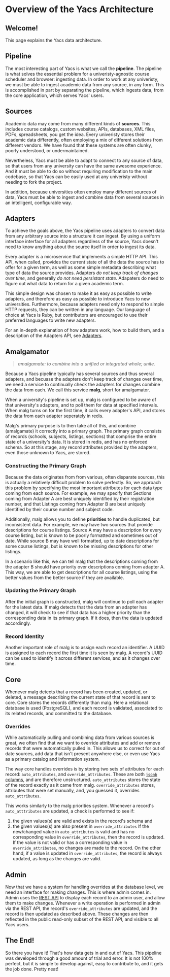 # Overview of the Yacs Architecture

## Welcome!

This page explains the Yacs data architecture.

## Pipeline
The most interesting part of Yacs is what we call the **pipeline**.
The pipeline is what solves the essential problem for a univeristy-agnostic course scheduler and browser: ingesting data.
In order to work at any univeristy, we must be able to ingest academic data from any source, in any form.
This is accomplished in part by separating the pipeline, which ingests data, from the core application, which serves Yacs' users.

## Sources
Academic data may come from many different kinds of **sources**.
This includes course catalogs, custom websites, APIs, databases, XML files, PDFs, spreadsheets, you get the idea.
Every univeristy stores their academic data differently, often employing a mix of different solutions from different vendors.
We have found that these systems are often clunky, poorly understood, or undermaintained.

Nevertheless, Yacs must be able to adapt to connect to any source of data, so that users from any university can have the same awesome experience.
And it must be able to do so without requiring modification to the main codebase, so that Yacs can be easily used at any univeristy without needing to fork the project.

In addition, because universities often employ many different sources of data, Yacs must be able to ingest and combine data from several sources in an intelligent, configurable way.

## Adapters
To achieve the goals above, the Yacs pipeline uses adapters to convert data from any arbitrary source into a structure it can ingest.
By using a uniform interface interface for all adapters regardless of the source, Yacs doesn't need to know anything about the source itself in order to ingest its data.

Every adapter is a microservice that implements a simple HTTP API.
This API, when called, provides the current state of all the data the source has to offer for a given term, as well as some simple metadata describing what type of data the source provides.
Adapters _do not keep track of changes over time_, and generally _do not need persistant state_.
Adapaters do need to figure out what data to return for a given academic term.

This simple design was chosen to make it as easy as possible to write adapters, and therefore as easy as possible to introduce Yacs to new universities.
Furthermore, because adapters need only to respond to simple HTTP requests, they can be written in any language. Our language of choice at Yacs is Ruby, but contributors are encouraged to use their preferred languages to write new adapters.

For an in-depth explanation of how adapters work, how to build them, and a description of the Adapters API, see [Adapters](architecture/adapters).

## Amalgamator
> _amalgamate: to combine into a unified or integrated whole; unite._

Because a Yacs pipeline typically has several sources and thus several adapters, and becuase the adapters don't keep track of changes over time, we need a service to continually check the adapters for changes combine the data from each.
We call this service **malg**, short for amalgamator.

When a university's pipeline is set up, malg is configured to be aware of that university's adapters, and to poll them for data at specified intervals.
When malg turns on for the first time, it calls every adapter's API, and stores the data from each adapter seperately in redis.

Malg's primary purpose is to then take all of this, and combine (amalgamate) it correctly into a primary graph.
The primary graph consists of records (schools, subjects, listings, sections) that comprise the entire state of a university's data.
It is stored in redis, and has no enforced schema.
So at this stage, any record attributes provided by the adapters, even those unknown to Yacs, are stored.

### Constructing the Primary Graph
Because the data originates from from various, often disparate sources, this is actually a relatively difficult problem to solve perfectly.
So, we approach this problem by specifying the most important attributes for each data type coming from each source.
For example, we may specify that Sections coming from Adapter A are best uniquely identified by their registration number, and that Listings coming from Adapter B are best uniquely identified by their course number and subject code.

Additionally, malg allows you to define **priorities** to handle duplicated, but inconsistent data.
For example, we may have two sources that provide descriptions for course listings.
Source A may have a description for every course listing, but is known to be poorly formatted and sometimes out of date.
While source B may have well formatted, up to date descriptions for some course listings, but is known to be missing descriptions for other listings.

In a scenario like this, we can tell malg that the descriptions coming from the adapter B should have priority over descriptions coming from adapter A.
This way, we are able to get descriptions for all course listings, using the better values from the better source if they are available.

### Updating the Primary Graph
After the initial graph is constructed, malg will continue to poll each adapter for the latest data.
If malg detects that the data from an adapter has changed, it will check to see if that data has a higher priority than the corresponding data in its primary graph.
If it does, then the data is updated accordingly.

### Record Identity
Another important role of malg is to assign each record an identifier.
A UUID is assigned to each record the first time it is seen by malg.
A record's UUID can be used to identify it across different services, and as it changes over time.

## Core
Whenever malg detects that a record has been created, updated, or deleted, a message describing the current state of that record is sent to core.
Core stores the records differently than malg.
Here a relational database is used (PostgreSQL), and each record is validated, associated to its related records, and committed to the database.

### Overrides
While automatically pulling and combining data from various sources is great, we often find that we want to override attributes and add or remove records that were automatically pulled in.
This allows us to correct for out of date sources, add data that isn't present anywhere else, or even use Yacs as a primary catalog and information system.

The way core handles overrides is by storing two sets of attributes for each record: `auto_attributes`, and `override_attributes`.
These are both [`jsonb` columns][json-cols], and are therefore unstructured.
`auto_attributes` stores the state of the record exactly as it came from malg.
`override_attributes` stores, attributes that were set manually, and, you guessed it, overrides `auto_attributes`.

This works similarly to the malg priorities system.
Whenever a record's `auto_atttributes` are updated, a check is performed to see if:
  1) the given values(s) are valid and exists in the record's schema and
  2) the given values(s) are also present in `override_attributes`
If the new/changed value in `auto_attributes` is valid and has no corresponding value in `override_attributes`, then the record is updated.
If the value is not valid or has a corresponding value in `override_attributes`, no changes are made to the record.
On the other hand, if a value is updated in `override_attributes`, the record is always updated, as long as the changes are valid.

## Admin
Now that we have a system for handling overrides at the database level, we need an interface for making changes.
This is where admin comes in.
Admin uses the [REST API](api/usage) to display each record to an admin user, and allow them to make changes.
Whenever a write operation is performed in admin via the REST API, the record's `override_attributes` are updated, and the record is then updated as described above.
These changes are then reflected in the public read-only subset of the REST API, and visible to all Yacs users.

## The End!
So there you have it!
That's how data gets in and out of Yacs.
This pipeline was developed through a good amount of trial and error.
It is not 100% perfect, but it is simple to develop against, easy to contribute to, and it gets the job done.
Pretty neat!

[json-cols]: https://blog.codeship.com/unleash-the-power-of-storing-json-in-postgres/
